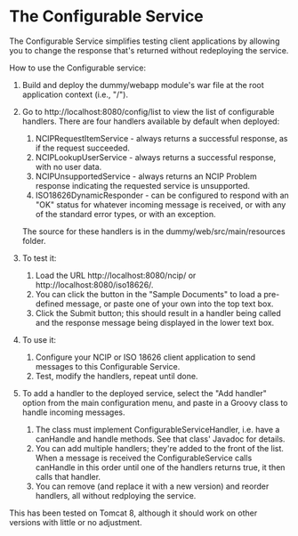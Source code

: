 # The Configurable Service 

The Configurable Service simplifies testing client applications by allowing you to change the response that's returned without redeploying the service. 

How to use the Configurable service:
1) Build and deploy the dummy/webapp module's war file at the root application context (i.e., "/").
2) Go to http://localhost:8080/config/list to view the list of configurable handlers. There are four handlers available by default when deployed:
    1) NCIPRequestItemService - always returns a successful response, as if the request succeeded.
    2) NCIPLookupUserService - always returns a successful response, with no user data.
    3) NCIPUnsupportedService - always returns an NCIP Problem response indicating the requested service is unsupported.
    4) ISO18626DynamicResponder - can be configured to respond with an "OK" status for whatever incoming message is received, or with any of the standard error types, 
    or with an exception.

     The source for these handlers is in the dummy/web/src/main/resources folder.
3) To test it:
    1) Load the URL http://localhost:8080/ncip/ or http://localhost:8080/iso18626/.
    2) You can click the button in the "Sample Documents" to load a pre-defined message, or paste one of your own into the top text box.
    3) Click the Submit button; this should result in a handler being called and the response message being displayed in the lower text box.
4) To use it:
    1) Configure your NCIP or ISO 18626 client application to send messages to this Configurable Service.
    2) Test, modify the handlers, repeat until done.
5) To add a handler to the deployed service, select the "Add handler" option from the main configuration menu, and paste in a Groovy class to handle incoming messages.
    1) The class must implement ConfigurableServiceHandler, i.e. have a canHandle and handle methods. See that class' Javadoc for details.
    2) You can add multiple handlers; they're added to the front of the list. When a message is received the ConfigurableService calls canHandle in this order until one of the
       handlers returns true, it then calls that handler.
    3) You can remove (and replace it with a new version) and reorder handlers, all without redploying the service. 

This has been tested on Tomcat 8, although it should work on other versions with little or no adjustment.